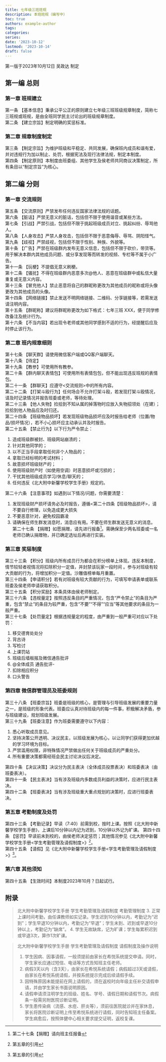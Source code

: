 ```yaml
---
title: 七年级三班班规
description: 本班班规（编写中）
toc: true
authors: example-author
tags:
categories:
series:
date: '2023-10-12'
lastmod: '2023-10-14'
draft: false
---
```

第一版于2023年10月12日 吴政达 制定
## 第一编  总则
### 第一章  班规建立
第一条 【基本信息】秉承公平公正的原则建立七年级三班班级规章制度，简称七三班规或班规，是由全班同学民主讨论出的班级规章制度。  
第二条 【建立宗旨】制定明确的奖惩标准。  
### 第二章  规章制度制定
第三条 【制定宗旨】为维护班级和平稳定、共同发展，确保班内成员和谐有爱，并对违规行为加以制止、处罚，根据宪法及现行法律法规，制定本制度。  
第四条 【制定原则】本制度由班委组、其他学生及侯老师共同商议决策制定，所有条目以“制定宗旨”为核心。  
## 第二编  分则
### 第一章  交流规则
第五条 【交流原则】严禁发布任何违反国家法律法规的话题。  
第六条 【脏话】严禁无意义的脏话，包括但不限于使用谐音或某些方法。  
第七条 【引战】严禁引战，包括但不限于挑起班级成员对立、挑起纠纷、辱骂他人。  
第八条 【人身攻击】严禁人身攻击，包括但不限于恶意侮辱、辱骂、阴阳怪气。  
第九条 【歧视】严禁歧视，包括但不限于性别、种族、外貌等。  
第十条 【广告】严禁在班级群内发布无意义信息，包括但不限于砍价，带货等。用于解决本群内其他成员问题、或分享发现等而转发的视频、专栏等不属于小广告。  
第十一条 【玩梗】不提倡无意义刷梗。  
第十二条 【骚扰】不得在班级群内恶意多次@他人、恶意在班级群中或私信大量重复或无意义内容。  
第十三条 【冒充他人】禁止恶意将自己的群昵称更改为其他成员的昵称或将头像更改为其他成员的头像。  
第十四条 【网络链接】禁止发送不明网络链接、二维码、分享链接等，若需发送请注明内容。  
第十五条 【群昵称】建议将群昵称更改为如下格式：七年三班 XXX，便于同学修改备注及统计行为。  
第十六条 【不当内容】若出现令老师或其他同学感到不适的行为，经提醒后应及时停止该行为。  
### 第二章  班内规章细则
第十七条 【聊天群】请使用微信客户端或QQ客户端聊天。  
第十八条 【待定】  
第十九条 【教参】可使用所有教参。  
第二十条 【群内聊天表情包】可使用所有表情包包，但不能出现违反班规的表情包。  
第二十一条 【群聊天】应遵守<交流规则>中的所有内容。  
第二十二条 【打架斗殴行为】任何场合不允许打架斗殴，若发现打架斗殴情况，请及时记录情况并报告班委或老师，等待处理。  
第二十三条 【他人失物】捡拾到不知从属的掉落物时应放入失物招领处（在建）；捡拾到他人物品应及时归还。  
第二十四条 【班级物品损坏】若发现班级物品损坏应及时报告给老师（位置/物品/损坏情况），若不小心损坏应主动承认并及时报告。  
第二十五条 【禁止行为】以下行为严令禁止：  
1. 造成班级群被封、班级网站崩溃的；  
2. 针对其他同学的；  
3. 以不正当手段拿取任何非个人物品的；  
4. 拿取已经标明的考试材料；  
5. 故意损坏班级财产的；  
6. 使用班级财产时（如使用空调）时恶意损坏或污损的；  
7. 干扰其他班级成员学习/休息/聊天的；  
8. 任何违反《北大附中新馨学校学生手册》规定的。  

第二十六条 【注意事项】如遇到以下情况/问题，你需要清楚：  
1. 发现班级财产损坏请务必及时报告，遵循<第二十四条【班级物品损坏>，请不要自行修理，以免造成更大损失  
2. 不要恶意针对，避免校园霸凌  
3. 请确保在师生群发消息时，消息应有用。不要在师生群发送无意义的消息。  
第二十七条 【捐赠】如愿捐赠，请先进行报备[^1]。需确保至少两名班委或一名老师已确认捐赠物，并已确定选址后再进行实装。  
### 第三章  奖惩制度
第三十三条 【积分】班级内所有成员行为都会在积分榜单上体现。违反本制度，情节较轻者视情况将扣除积分一定值，并封禁该玩家一段时间 。参与对班级有较大贡献的行为，将增加积分一定值。沙雕值榜单每月重置。   
第三十四条 【申请积分】若有对班级有较大贡献的行为，可填写申请表单或联系班委及侯老师申请获取积分。  
第三十五条 【积分奖励】本条具体由侯老师制定。  
第三十六条 【违规量定】按照违反条目的严重情况，包含“严令禁止”的条目为严重，包含“禁止”的条目为较严重，包含“不要”“不得”“应当”等其他要求的条目为一般严重。  
第三十七条 【处罚量定】根据违规量定的程度，由严重到一般严重可对应以下处罚：  
1. 移交德育处处分
2. 背古诗
3. 写检讨
4. 上课罚站
5. 班级后墙板报及微信通告批评
6. @全体成员 通告批评-
7. 扣除相应积分
8. 口头警告
### 第四章  微信群管理员及班委规则
第三十八条 【班委宗旨】班委是班级的核心，是管理与引导班级发展的重要力量之一，是班级的形象代表。班委应认真对待班级内的每一件事，积极解决矛盾，参与班级建设，规划班级发展。  
第三十九条 【班委注意】作为班委需要遵守以下内容：  
1. 悉心听取成员意见。
2. 坚持决策公开透明、决议民主，以班级发展为核心，以让同学们获得更加优越的学习环境为目标。
3. 严禁滥用权限，非特殊情况严禁做出任何关于班级成员的严重处分。
4. 所有重要决策都需经班会民主讨论决议后决定。

第四十条 【决议决策】决议分为民主表决（全体成员投票表决）和班委表决（由班委表决）。  
第四十一条 【民主表决】当有涉及班级内多数成员利益的决策时，应进行民主表决。  
第四十二条 【班委表决】当有涉及班级重大重点规划的决策时，应进行班委表决。  
### 第五章 考勤制度及处罚
第四十三条 【考勤记录】早读（7:40）前需到校，按时上课。按照《北大附中新馨学校学生手册》，上课后10分钟以内记为迟到，10分钟以外记为旷课。 
第四十四条 【惩罚】早读前未到校的，由侯老师决定惩罚；其他情况参见《北大附中新馨学校学生手册<学生考勤管理及请假制度>》[^2]。  
第四十五条 【请假】见《北大附中新馨学校学生手册<学生考勤管理及请假制度>》[^2]。  
### 第六章  其他须知
第四十五条 【生效时间】本制度2023年10月？日起试行。  
## 附录
[^1]: 第二十七条【捐赠】请向班主任报备  
[^2]: 第五章的引用  
> 北大附中新馨学校学生手册 学生考勤管理及请假制度 考勤管理制度
> 3. 正常上课时间考勤，由任课教师如实记录。学生迟到10分钟以内，考勤记为“迟到”；学生早退10分钟以内，考勤记为“早退”；学生未到、迟到或早退10分钟以上，考勤记为“缺席”。
> 4. 学生无故缺席，记为旷课；学生每累积迟到或早退3次，算作1次旷课。

> 北大附中新馨学校学生手册 学生考勤管理及请假制度 请假制度及操作说明   
> 1. 学生因病、因事请假，一般须提前由家长在希悦系统提交申请。同时，学生家长应通过短信、电话等方式告知班主任老师。   
> 2. 病假3天以内（含3天），由家长在希悦系统请假；病假超过3天或请假，由家长在希悦系统请假，并按系统提示完成后续请假手续。   
> 3. 因特殊原因未能提前在网上请假的，须在返校时向年级主任补交请假申请，并由学生家长书面说明原因。   
> 4. 请假申请须注明学生的班级、姓名、学号、请假日期和请假节次。病假条一般需另附医院诊断证明。   
> 5. 学生患传染病（流感、水痘、肝炎等），须前往医院就诊并在家休息，家长将医院诊断证明上传至希悦系统进行请假，同时告知班主任备案。学生病愈后，按照体健中心相关要求提交证明，返校复课。  